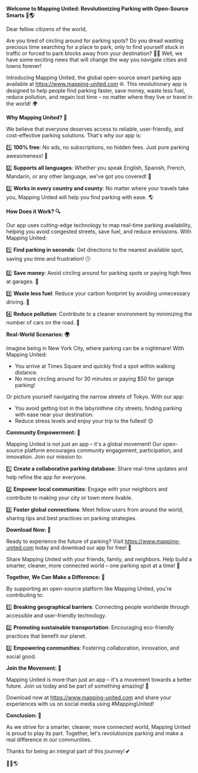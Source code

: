 **Welcome to Mapping United: Revolutionizing Parking with Open-Source Smarts 🚗🌎**

Dear fellow citizens of the world,

Are you tired of circling around for parking spots? Do you dread wasting precious time searching for a place to park, only to find yourself stuck in traffic or forced to park blocks away from your destination? 🚗💨 Well, we have some exciting news that will change the way you navigate cities and towns forever!

Introducing Mapping United, the global open-source smart parking app available at https://www.mapping-united.com 🌐. This revolutionary app is designed to help people find parking faster, save money, waste less fuel, reduce pollution, and regain lost time – no matter where they live or travel in the world! 🌍

**Why Mapping United? 🤔**

We believe that everyone deserves access to reliable, user-friendly, and cost-effective parking solutions. That's why our app is:

1️⃣ **100% free**: No ads, no subscriptions, no hidden fees. Just pure parking awesomeness! 🎉

2️⃣ **Supports all languages**: Whether you speak English, Spanish, French, Mandarin, or any other language, we've got you covered! 💬

3️⃣ **Works in every country and county**: No matter where your travels take you, Mapping United will help you find parking with ease. 🌎

**How Does it Work? 🔍**

Our app uses cutting-edge technology to map real-time parking availability, helping you avoid congested streets, save fuel, and reduce emissions. With Mapping United:

1️⃣ **Find parking in seconds**: Get directions to the nearest available spot, saving you time and frustration! 🕒

2️⃣ **Save money**: Avoid circling around for parking spots or paying high fees at garages. 💸

3️⃣ **Waste less fuel**: Reduce your carbon footprint by avoiding unnecessary driving. 🌱

4️⃣ **Reduce pollution**: Contribute to a cleaner environment by minimizing the number of cars on the road. 🌟

**Real-World Scenarios: 🌍**

Imagine being in New York City, where parking can be a nightmare! With Mapping United:

* You arrive at Times Square and quickly find a spot within walking distance.
* No more circling around for 30 minutes or paying $50 for garage parking!

Or picture yourself navigating the narrow streets of Tokyo. With our app:

* You avoid getting lost in the labyrinthine city streets, finding parking with ease near your destination.
* Reduce stress levels and enjoy your trip to the fullest! 😊

**Community Empowerment: 🌟**

Mapping United is not just an app – it's a global movement! Our open-source platform encourages community engagement, participation, and innovation. Join our mission to:

1️⃣ **Create a collaborative parking database**: Share real-time updates and help refine the app for everyone.

2️⃣ **Empower local communities**: Engage with your neighbors and contribute to making your city or town more livable.

3️⃣ **Foster global connections**: Meet fellow users from around the world, sharing tips and best practices on parking strategies.

**Download Now: 📲**

Ready to experience the future of parking? Visit https://www.mapping-united.com today and download our app for free! 🎉

Share Mapping United with your friends, family, and neighbors. Help build a smarter, cleaner, more connected world – one parking spot at a time! 🌟

**Together, We Can Make a Difference: 💪**

By supporting an open-source platform like Mapping United, you're contributing to:

1️⃣ **Breaking geographical barriers**: Connecting people worldwide through accessible and user-friendly technology.

2️⃣ **Promoting sustainable transportation**: Encouraging eco-friendly practices that benefit our planet.

3️⃣ **Empowering communities**: Fostering collaboration, innovation, and social good.

**Join the Movement: 🌟**

Mapping United is more than just an app – it's a movement towards a better future. Join us today and be part of something amazing! 🌟

Download now at https://www.mapping-united.com and share your experiences with us on social media using #MappingUnited!

**Conclusion: 🙏**

As we strive for a smarter, cleaner, more connected world, Mapping United is proud to play its part. Together, let's revolutionize parking and make a real difference in our communities.

Thanks for being an integral part of this journey! 💕

🚗💪🌎